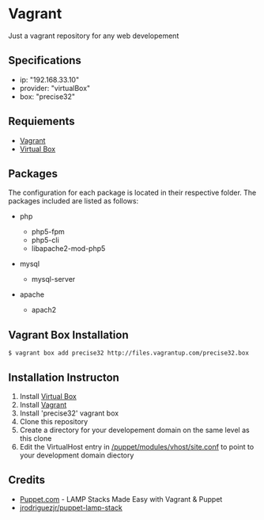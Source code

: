 # Vagrant
Just a vagrant repository for any web developement

## Specifications
- ip: "192.168.33.10"
- provider: "virtualBox"
- box: "precise32"

## Requiements
- [Vagrant](https://www.vagrantup.com/)
- [Virtual Box](https://www.virtualbox.org/)

## Packages
The configuration for each package is located in their respective folder. The packages included are listed as follows: 
- php
    - php5-fpm
    - php5-cli
    - libapache2-mod-php5
- mysql
    - mysql-server
    
- apache
    - apach2
    
## Vagrant Box Installation
``
    $ vagrant box add precise32 http://files.vagrantup.com/precise32.box
``
    
## Installation Instructon
1.  Install [Virtual Box](https://www.virtualbox.org/wiki/Downloads) 
1.  Install [Vagrant](https://www.vagrantup.com/downloads.html)
1.  Install 'precise32' vagrant box
1.  Clone this repository 
1.  Create a directory for your developement domain on the same level as this clone
1.  Edit the VirtualHost entry in [/puppet/modules/vhost/site.conf](/puppet/modules/vhost/site.conf) to point to your development domain diectory

## Credits
- [Puppet.com](https://puppet.com/blog/lamp-stacks-made-easy-vagrant-puppet) - LAMP Stacks Made Easy with Vagrant & Puppet 
- [jrodriguezjr/puppet-lamp-stack](https://github.com/jrodriguezjr/puppet-lamp-stack)